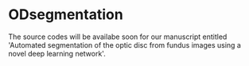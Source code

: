 # ODsegmentation 


The source codes will be availabe soon for our manuscript entitled 'Automated segmentation of the optic disc from fundus images using a novel deep learning network'.
